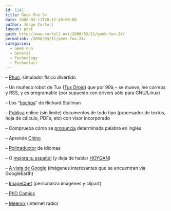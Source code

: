 ```yaml
---
id: 1141
title: Geek Fun 24
date: 2008-03-11T20:12:49+00:00
author: Jorge Cortell
layout: post
guid: http://www.cortell.net/2008/03/11/geek-fun-24/
permalink: /2008/03/11/geek-fun-24/
categories:
  - Geek Fun
  - General
  - Technology
  - Technolust
---
```

&#8211; <a target="_blank" title="Phun" href="http://www.acc.umu.se/~emilk/downloads.html">Phun</a>, simulador fí­sico divertido

&#8211; Un muñeco robot de Tux (<a target="_blank" title="Comunidad TuxDroid" href="http://www.tuxisalive.com/">Tux Droid</a>) que por 99â‚¬ se mueve, lee correos y RSS, y es programable (por supuesto con drivers sólo para GNU/Linux)

&#8211; Los &#8220;<a title="recopilación" target="_blank" href="http://www.laflecha.net/foros/topic/los-hechos-de-richard-stallman">hechos</a>&#8221; de Richard Stallman

&#8211; <a title="scribd.com" target="_blank" href="http://www.scribd.com/">Publica</a> online (sin lí­mite) documentos de todo tipo (procesador de textos, hoja de cálculo, PDFs, etc) con visor incorporado

&#8211; Comprueba cómo se <a target="_blank" title="howjsay.com" href="http://www.howjsay.com/">pronuncia</a> determinada palabra en inglés

&#8211; Aprende <a target="_blank" title="chino-china.com" href="http://www.chino-china.com/">Chino</a>

&#8211; <a target="_blank" title="politraductor.com" href="http://www.politraductor.com/">Politraductor</a> de idiomas

&#8211; O <a target="_blank" title="wikilengua.org" href="http://www.wikilengua.org/index.php/Portada">mejora tu español</a> (y deja de hablar <a title="hoygan.info" target="_blank" href="http://www.hoygan.info/">HOYGAN</a>)

&#8211; <a target="_blank" title="http://www.avistadegoogle.com/" href="http://www.avistadegoogle.com/">A vista de Google</a> (imágenes interesantes que se encuentran via GoogleEarth)

&#8211; <a target="_blank" title="imagechef.com" href="http://www.imagechef.com/">ImageChef</a> (personaliza imágenes y clipart)

&#8211; <a target="_blank" title="PhD Comics" href="http://www.phdcomics.com/comics/archive_list.php">PhD Comics</a>

&#8211; <a title="Meemix" target="_blank" href="http://www.meemix.com/intro/">Meemix</a> (internet radio)